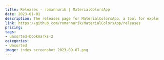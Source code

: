```yaml
---
title: Releases · romannurik | MaterialColorsApp
date: 2023-01-01
description: The releases page for MaterialColorsApp, a tool for exploring and creating color palettes for material design.
link: https://github.com/romannurik/MaterialColorsApp/releases
pricing: 
tags: 
- unsorted-bookmarks-2 
categories: 
- Unsorted 
image: index_screenshot_2023-09-07.png
---
```

